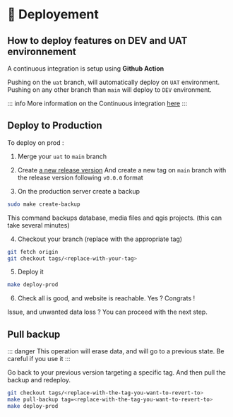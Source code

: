 # 🚀 Deployement

## How to deploy features on DEV and UAT environnement

A continuous integration is setup using **Github Action**

Pushing on the `uat` branch, will automatically deploy on `UAT` environment. \
Pushing on any other branch than `main` will deploy to `DEV` environment. 

::: info
More information on the Continuous integration [here](./ci.md)
:::

## Deploy to Production

To deploy on prod :

1. Merge your `uat` to `main` branch
2. Create [a new release version](https://github.com/CartONG/plateforme-urbaine-cameroun/releases/new)
And create a new tag on `main` branch with the release version following `v0.0.0` format

3. On the production server create a backup
``` bash
sudo make create-backup
```
This command backups database, media files and qgis projects. (this can take several minutes)

4. Checkout your branch (replace with the appropriate tag)
``` bash
git fetch origin
git checkout tags/<replace-with-your-tag>
```

5. Deploy it
``` bash
make deploy-prod
```

6. Check all is good, and website is reachable. Yes ? Congrats !

Issue, and unwanted data loss ? You can proceed with the next step.

## Pull backup

::: danger
This operation will erase data, and will go to a previous state. Be careful if you use it
:::

Go back to your previous version targeting a specific tag. And then pull the backup and redeploy.

``` bash
git checkout tags/<replace-with-the-tag-you-want-to-revert-to>
make pull-backup tag=<replace-with-the-tag-you-want-to-revert-to>
make deploy-prod
```
